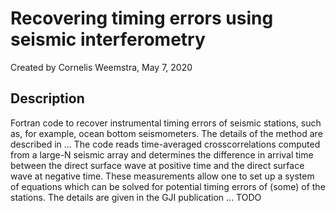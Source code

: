 # Recovering timing errors using seismic interferometry
Created by Cornelis Weemstra, May 7, 2020

## Description

Fortran code to recover instrumental timing errors of seismic stations, such as, for example, ocean bottom seismometers. The details of the method are described in ... The code reads time-averaged crosscorrelations computed from a large-N seismic array and determines the difference in arrival time between the direct surface wave at positive time and the direct surface wave at negative time. These measurements allow one to set up a system of equations which can be solved for potential timing errors of (some) of the stations. The details are given in the GJI publication ... TODO
